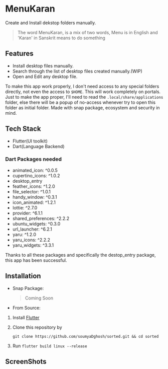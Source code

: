 # MenuKaran

Create and Install dekstop folders manually. 

> The word MenuKaran, is a mix of two words, Menu is in English and 'Karan' in Sanskrit means to do something

## Features

- Install desktop files manually.
- Search through the list of desktop files created manually.(WIP)
- Open and Edit any desktop file.

To make this app work properly, I don't need access to any special folders directly, not even the access to `$HOME`. This will work completely on portals. Just to make the app proper, I'll need to read the `.local/share/applications` folder, else there will be a popup of no-access whenever try to open this folder as initial folder. Made with snap package, ecosystem and security in mind.

## Tech Stack

- Flutter(UI toolkit)
- Dart(Language Backend)

### Dart Packages needed

* animated_icon: ^0.0.5
* cupertino_icons: ^1.0.2
* desktop_entry
* feather_icons: ^1.2.0
* file_selector: ^1.0.1
* handy_window: ^0.3.1
* icon_animated: ^1.2.1
* lottie: ^2.7.0
* provider: ^6.1.1
* shared_preferences: ^2.2.2
* ubuntu_widgets: ^0.3.0
* url_launcher: ^6.2.1
* yaru: ^1.2.0
* yaru_icons: ^2.2.2
* yaru_widgets: ^3.3.1

Thanks to all these packages and specifically the destop_entry package, this app has been successful.

## Installation

- Snap Package:

    > Coming Soon

- From Source:

1. Install [Flutter](https://docs.flutter.dev/get-started/install/linux)
2. Clone this repository by

    `git clone https://github.com/soumyaDghosh/sorted.git && cd sorted`

3. Run `flutter build linux --release`


## ScreenShots

